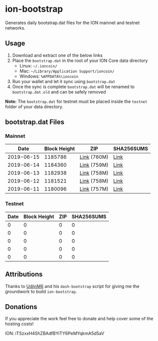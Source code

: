 # ion-bootstrap

Generates daily bootstrap.dat files for the ION mainnet and testnet networks.

## Usage

1. Download and extract one of the below links
2. Place the `bootstrap.dat` in the root of your ION Core data directory
    - Linux: `~/.ioncoin/`
    - Mac: `~/Library/Application Support/ioncoin/`
    - Windows: `%APPDATA%\ioncoin`
3. Run your wallet and let it sync using `bootstrap.dat`
4. Once the sync is complete `bootstrap.dat` will be renamed to `bootstrap.dat.old` and can be safely removed

**Note:** The `bootstrap.dat` for testnet must be placed inside the `testnet` folder of your data directory.

## bootstrap.dat Files

### Mainnet

|    Date    | Block Height | ZIP | SHA256SUMS |
| ---------- | ------------ | --- | ---------- |
| 2019-06-15 | 1185786 | [Link](https://s3-ap-southeast-2.amazonaws.com/ion-bootstrap/mainnet/2019-06-15/bootstrap.dat.zip) (760M) | [Link](https://s3-ap-southeast-2.amazonaws.com/ion-bootstrap/mainnet/2019-06-15/SHA256SUMS) |
| 2019-06-14 | 1184360 | [Link](https://s3-ap-southeast-2.amazonaws.com/ion-bootstrap/mainnet/2019-06-14/bootstrap.dat.zip) (759M) | [Link](https://s3-ap-southeast-2.amazonaws.com/ion-bootstrap/mainnet/2019-06-14/SHA256SUMS) |
| 2019-06-13 | 1182938 | [Link](https://s3-ap-southeast-2.amazonaws.com/ion-bootstrap/mainnet/2019-06-13/bootstrap.dat.zip) (758M) | [Link](https://s3-ap-southeast-2.amazonaws.com/ion-bootstrap/mainnet/2019-06-13/SHA256SUMS) |
| 2019-06-12 | 1181521 | [Link](https://s3-ap-southeast-2.amazonaws.com/ion-bootstrap/mainnet/2019-06-12/bootstrap.dat.zip) (758M) | [Link](https://s3-ap-southeast-2.amazonaws.com/ion-bootstrap/mainnet/2019-06-12/SHA256SUMS) |
| 2019-06-11 | 1180096 | [Link](https://s3-ap-southeast-2.amazonaws.com/ion-bootstrap/mainnet/2019-06-11/bootstrap.dat.zip) (757M) | [Link](https://s3-ap-southeast-2.amazonaws.com/ion-bootstrap/mainnet/2019-06-11/SHA256SUMS) |

### Testnet

|    Date    | Block Height | ZIP | SHA256SUMS |
| ---------- | ------------ | --- | ---------- |
| 0 | 0 | 0 | 0 |
| 0 | 0 | 0 | 0 |
| 0 | 0 | 0 | 0 |
| 0 | 0 | 0 | 0 |
| 0 | 0 | 0 | 0 |

## Attributions

Thanks to [UdjinM6](https://github.com/UdjinM6) and his `dash-bootstrap` script
for giving me the groundwork to build `ion-bootstrap`.

## Donations

If you appreciate the work feel free to donate and help cover some of the
hosting costs!

ION: iTSzxxH4ShZBAdfBYiTY6PeMYqkmA5d5aV
